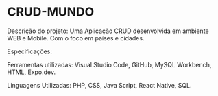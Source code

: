 # CRUD-MUNDO

Descrição do projeto:
  Uma Aplicação CRUD desenvolvida em ambiente WEB e Mobile. Com o foco em países e cidades.

Especificações:

  Ferramentas utilizadas:
    Visual Studio Code,
    GitHub,
    MySQL Workbench,
    HTML,
    Expo.dev.
  
  Linguagens Utilizadas:
    PHP,
    CSS,
    Java Script,
    React Native,
    SQL.

